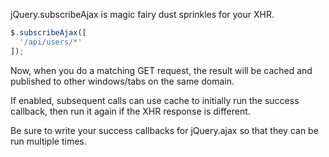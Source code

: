 jQuery.subscribeAjax is magic fairy dust sprinkles for your XHR.

```javascript
$.subscribeAjax([
  '/api/users/*'
]);
```

Now, when you do a matching GET request, the result will be cached and published to other windows/tabs on the same domain.

If enabled, subsequent calls can use cache to initially run the success callback, then run it again if the XHR response is different.

Be sure to write your success callbacks for jQuery.ajax so that they can be run multiple times.